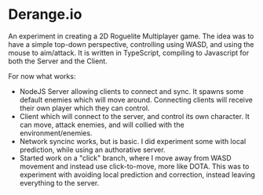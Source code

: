 # Derange.io
An experiment in creating a 2D Roguelite Multiplayer game. 
The idea was to have a simple top-down perspective, controlling using WASD, and using the mouse to aim/attack.
It is written in TypeScript, compiling to Javascript for both the Server and the Client.

For now what works:
- NodeJS Server allowing clients to connect and sync. It spawns some default enemies which will move around. 
Connecting clients will receive their own player which they can control.
- Client which will connect to the server, and control its own character. It can move, attack enemies, and will collied with the environment/enemies.
- Network syncinc works, but is basic. I did experiment some with local prediction, while using an authorative server.
- Started work on a "click" branch, where I move away from WASD movement and instead use click-to-move, more like DOTA. 
This was to experiment with avoiding local prediction and correction, instead leaving everything to the server.
